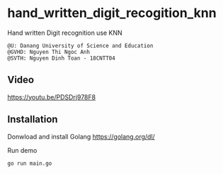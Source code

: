 # hand_written_digit_recogition_knn
Hand written Digit recognition use KNN

```
@U: Danang University of Science and Education
@GVHD: Nguyen Thi Ngoc Anh
@SVTH: Nguyen Dinh Toan - 18CNTT04
```

## Video

https://youtu.be/PDSDrj978F8


## Installation 

Donwload and install Golang https://golang.org/dl/

Run demo

```
go run main.go

```
